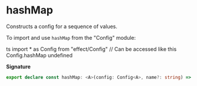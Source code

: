 # hashMap

Constructs a config for a sequence of values.

To import and use `hashMap` from the "Config" module:

ts
import \* as Config from "effect/Config"
// Can be accessed like this
Config.hashMap
undefined

**Signature**

```ts
export declare const hashMap: <A>(config: Config<A>, name?: string) => Config<HashMap.HashMap<string, A>>
```
